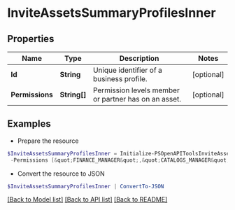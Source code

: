 # InviteAssetsSummaryProfilesInner
## Properties

Name | Type | Description | Notes
------------ | ------------- | ------------- | -------------
**Id** | **String** | Unique identifier of a business profile. | [optional] 
**Permissions** | **String[]** | Permission levels member or partner has on an asset. | [optional] 

## Examples

- Prepare the resource
```powershell
$InviteAssetsSummaryProfilesInner = Initialize-PSOpenAPIToolsInviteAssetsSummaryProfilesInner  -Id 383791336903426391 `
 -Permissions [&quot;FINANCE_MANAGER&quot;,&quot;CATALOGS_MANAGER&quot;,&quot;AUDIENCE_MANAGER&quot;]
```

- Convert the resource to JSON
```powershell
$InviteAssetsSummaryProfilesInner | ConvertTo-JSON
```

[[Back to Model list]](../README.md#documentation-for-models) [[Back to API list]](../README.md#documentation-for-api-endpoints) [[Back to README]](../README.md)

